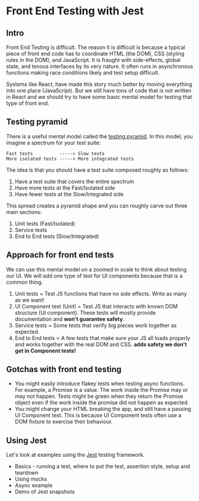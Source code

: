# Front End Testing with Jest

## Intro

Front End Testing is difficult. The reason it is difficult is because a typical piece of front end code has to coordinate HTML (the DOM), CSS (styling rules in the DOM), and JavaScript. It is fraught with side-effects, global state, and tenous interfaces by its very nature. It often runs in asynchronous functions making race conditions likely and test setup difficult.

Systems like React, have made this story much better by moving everything into one place (JavaScript). But we still have tons of code that is not written in React and we should try to have some basic mental model for testing that type of front end.

## Testing pyramid

There is a useful mental model called the [testing pyramid](https://martinfowler.com/articles/practical-test-pyramid.html). In this model, you imagine a spectrum for your test suite:

```
Fast tests          -----> Slow tests
More isolated tests -----> More integrated tests
```

The idea is that you should have a test suite composed roughly as follows:

1. Have a test suite that covers the entire spectrum
2. Have more tests at the Fast/Isolated side
3. Have fewer tests at the Slow/Integrated side

This spread creates a pyramid shape and you can roughly carve out three main sections:

1. Unit tests (Fast/Isolated)
2. Service tests
3. End to End tests (Slow/Integrated)

## Approach for front end tests

We can use this mental model on a zoomed in scale to think about testing our UI. We will add one type of test for UI components because that is a common thing.

1. Unit tests = Test JS functions that have no side effects. Write as many as we want!
2. UI Component test (Unit) = Test JS that interacts with known DOM structure (UI component). These tests will mostly provide documentation and **won't guarantee safety**.
3. Service tests = Some tests that verify big pieces work together as expected.
4. End to End tests = A few tests that make sure your JS all loads properly and works together with the real DOM and CSS. **adds safety we don't get in Component tests!**

## Gotchas with front end testing

* You might easily introduce flakey tests when testing async functions. For example, a Promise is a value. The work inside the Promise may or may not happen. Tests might be green when they return the Promise object even if the work inside the promise did not happen as expected.
* You might change your HTML breaking the app, and still have a passing UI Component test. This is because UI Component tests often use a DOM fixture to exercise their behaviour.

## Using Jest

Let's look at examples using the [Jest](https://jestjs.io/) testing framework.

* Basics - running a test, where to put the test, assertion style, setup and teardown
* Using mocks
* Async example
* Demo of Jest snapshots
